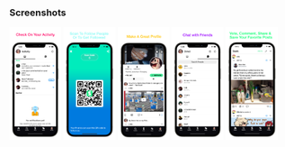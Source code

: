 ### Screenshots


<div>
<img src="https://github.com/ukanwat/images/raw/main/1284x2778bb%20(1).png"  height="200"/>
<img src="https://github.com/ukanwat/images/raw/main/1284x2778bb%20(2).png"  height="200"/>
<img src="https://github.com/ukanwat/images/raw/main/1284x2778bb%20(3).png"  height="200"/>
<img src="https://github.com/ukanwat/images/raw/main/1284x2778bb%20(4).png"  height="200"/>
<img src="https://github.com/ukanwat/images/raw/main/1284x2778bb%20(5).png"  height="200"/>
</div>

